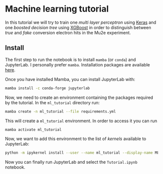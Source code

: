 # Machine learning tutorial

In this tutorial we will try to train one _multi layer perceptron_ using [Keras](https://keras.io) and one _boosted decision tree_ using [XGBoost](https://xgboost.readthedocs.io/en/stable/) in order to distinguish between _true_ and _fake_ conversion electron hits in the Mu2e experiment.

## Install

The first step to run the notebook is to install `mamba` (or `conda`) and JupyterLab. I personally prefer `mamba`. Installation packages are available [here](https://github.com/conda-forge/miniforge#mambaforge).

Once you have installed Mamba, you can install JupyterLab with:

```bash
mamba install -c conda-forge jupyterlab
```

Now, we need to create an environment containing the packages required by the tutorial. In the `ml_tutorial` directory run:

```bash
mamba create -n ml_tutorial --file requirements.yml
```

This will create a `ml_tutorial` environment. In order to access it you can run 
```bash
mamba activate ml_tutorial
```
Now, we want to add this environment to the list of _kernels_ available to JupyterLab:
```bash
python -m ipykernel install --user --name ml_tutorial --display-name MLTutorial
```

Now you can finally run JupyterLab and select the `Tutorial.ipynb` notebook.
